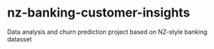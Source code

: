 # nz-banking-customer-insights
Data analysis and churn prediction project based on NZ-style banking datasset
